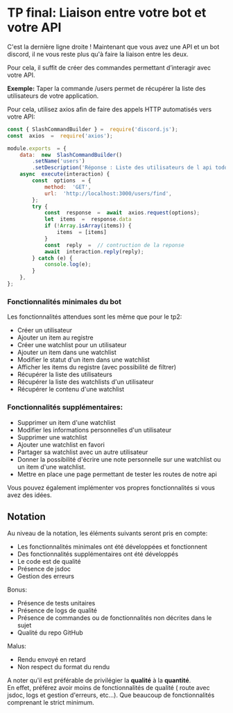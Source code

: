 
# TP final: Liaison entre votre bot et votre API

C'est la dernière ligne droite ! Maintenant que vous avez une API  et un bot discord, il ne vous reste plus qu'à faire la liaison entre les deux.

Pour cela, il suffit de créer des commandes permettant d’interagir avec votre API.

**Exemple:**
Taper la commande /users permet de récupérer la liste des utilisateurs de votre application.


Pour cela, utilisez axios afin de faire des appels HTTP automatisés vers votre API:

```javascript
const { SlashCommandBuilder } =  require('discord.js');
const  axios  =  require('axios');

module.exports  = {
    data:  new  SlashCommandBuilder()
        .setName('users')
        .setDescription('Réponse : Liste des utilisateurs de l api todolist'),
    async  execute(interaction) {
        const  options  = {
            method:  'GET',
            url:  'http://localhost:3000/users/find',
        };
        try {
            const  response  =  await  axios.request(options);
            let  items  =  response.data
            if (!Array.isArray(items)) {
                items  = [items]
            }
            const  reply  =  // contruction de la reponse
            await  interaction.reply(reply);
        } catch (e) {
            console.log(e);
        }
    },
};
```

###  Fonctionnalités minimales du bot
Les fonctionnalités attendues sont les même que pour le tp2:
 - Créer un utilisateur
 - Ajouter un item au registre
 - Créer une watchlist pour un utilisateur
 - Ajouter un item dans une watchlist
 - Modifier le statut d'un item dans une watchlist 
  - Afficher les items du registre (avec possibilité de filtrer)
 - Récupérer la liste des utilisateurs
 - Récupérer la liste des watchlists d'un utilisateur
 - Récupérer le contenu d'une watchlist
 
### Fonctionnalités supplémentaires:
 - Supprimer un item d'une watchlist
 - Modifier les informations personnelles d'un utilisateur
 - Supprimer une watchlist
 - Ajouter une watchlist en favori
 - Partager sa watchlist avec un autre utilisateur
 - Donner la possibilité d'écrire une note personnelle sur une watchlist ou un item d'une watchlist.
 - Mettre en place une page permettant de tester les routes de notre api

Vous pouvez également implémenter vos propres fonctionnalités si vous avez des idées.



## Notation

Au niveau de la notation, les éléments suivants seront pris en compte:
- Les fonctionnalités minimales ont été développées et fonctionnent
- Des fonctionnalités supplémentaires ont été développés
- Le code est de qualité
- Présence de jsdoc
- Gestion des erreurs

Bonus:
- Présence de tests unitaires
- Présence de logs de qualité
- Présence de commandes ou de fonctionnalités non décrites dans le sujet
- Qualité du repo GitHub

Malus:
- Rendu envoyé en retard
- Non respect du format du rendu

A noter qu'il est préférable de privilégier la **qualité** à la **quantité**.  
En effet, préférez avoir moins de fonctionnalités de qualité ( route avec jsdoc, logs et gestion d'erreurs, etc...). Que beaucoup de fonctionnalités comprenant le strict minimum.
